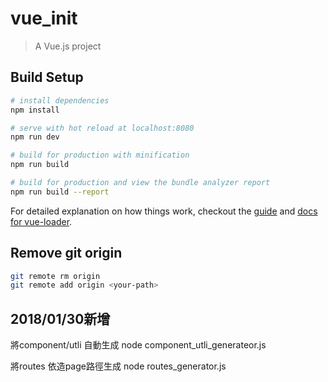 # vue_init

> A Vue.js project

## Build Setup

``` bash
# install dependencies
npm install

# serve with hot reload at localhost:8080
npm run dev

# build for production with minification
npm run build

# build for production and view the bundle analyzer report
npm run build --report
```

For detailed explanation on how things work, checkout the [guide](http://vuejs-templates.github.io/webpack/) and [docs for vue-loader](http://vuejs.github.io/vue-loader).

## Remove git origin
```sh
git remote rm origin
git remote add origin <your-path>
```




## 2018/01/30新增

將component/utli 自動生成
node component_utli_generateor.js

將routes 依造page路徑生成
node routes_generator.js
